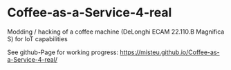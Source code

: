 # Coffee-as-a-Service-4-real
Modding / hacking of a coffee machine (DeLonghi ECAM 22.110.B Magnifica S) for IoT capabilities 

See github-Page for working progress: https://misteu.github.io/Coffee-as-a-Service-4-real/
